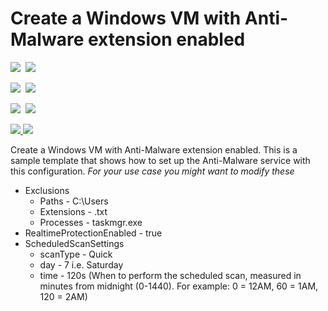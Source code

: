 # Create a Windows VM with Anti-Malware extension enabled

<IMG SRC="https://azbotstorage.blob.core.windows.net/badges/anti-malware-extension-windows-vm/PublicLastTestDate.svg" />&nbsp;
<IMG SRC="https://azbotstorage.blob.core.windows.net/badges/anti-malware-extension-windows-vm/PublicDeployment.svg" />&nbsp;

<IMG SRC="https://azbotstorage.blob.core.windows.net/badges/anti-malware-extension-windows-vm/FairfaxLastTestDate.svg" />&nbsp;
<IMG SRC="https://azbotstorage.blob.core.windows.net/badges/anti-malware-extension-windows-vm/FairfaxDeployment.svg" />&nbsp;

<IMG SRC="https://azbotstorage.blob.core.windows.net/badges/anti-malware-extension-windows-vm/BestPracticeResult.svg" />&nbsp;
<IMG SRC="https://azbotstorage.blob.core.windows.net/badges/anti-malware-extension-windows-vm/CredScanResult.svg" />&nbsp;

<a href="https://portal.azure.com/#create/Microsoft.Template/uri/https%3A%2F%2Fraw.githubusercontent.com%2FAzure%2Fazure-quickstart-templates%2Fmaster%2Fanti-malware-extension-windows-vm%2Fazuredeploy.json" target="_blank">
    <img src="http://azuredeploy.net/deploybutton.png"/>
</a>
<a href="http://armviz.io/#/?load=https%3A%2F%2Fraw.githubusercontent.com%2FAzure%2Fazure-quickstart-templates%2Fmaster%2Fanti-malware-extension-windows-vm%2Fazuredeploy.json" target="_blank">
    <img src="http://armviz.io/visualizebutton.png"/>
</a>

Create a Windows VM with Anti-Malware extension enabled. This is a sample template that shows how to set up the Anti-Malware service with this configuration. *For your use case you might want to modify these*

* Exclusions
  * Paths - C:\Users
  * Extensions -  .txt
  * Processes - taskmgr.exe
*  RealtimeProtectionEnabled - true
* ScheduledScanSettings
  * scanType - Quick
  * day - 7 i.e. Saturday
  * time - 120s (When to perform the scheduled scan, measured in minutes from midnight (0-1440). For example: 0 = 12AM, 60 = 1AM, 120 = 2AM)
